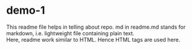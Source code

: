 # demo-1
This readme file helps in telling about repo.  md in readme.md stands for markdown, i.e. lightweight file containing plain text.
<br>
Here, readme work similar to HTML. Hence HTML tags are used here. 
<br>
